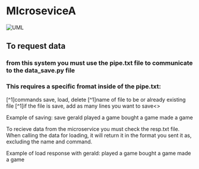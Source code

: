 # MIcroseviceA

![UML](https://github.com/NicholasGraalum/MIcroseviceA/assets/129789294/d71eceef-db43-4cba-ab6e-16a76a676df3)

## To request data
### from this system you must use the pipe.txt file to communicate to the data_save.py file
### This requires a specific fromat inside of the pipe.txt:

[^1]commands save, load, delete
[^1]name of file to be or already existing file
[^1]if the file is save, add as many lines you want to save<>

Example of saving:
save
gerald
played a game 
bought a game
made a game

To recieve data from the microservice you must check the resp.txt file.
When calling the data for loading, it will return it in the format you sent it as, excluding the name and command.

Example of load response with gerald:
played a game 
bought a game
made a game
